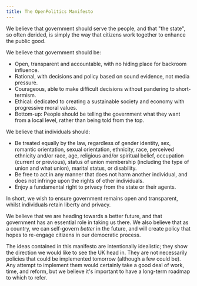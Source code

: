 ```yaml
---
title: The OpenPolitics Manifesto
---
```


We believe that government should serve the people, and that "the state", so often derided, is simply the way that citizens work together to enhance the public good.

We believe that government should be:

* Open, transparent and accountable, with no hiding place for backroom influence.
* Rational, with decisions and policy based on sound evidence, not media pressure.
* Courageous, able to make difficult decisions without pandering to short-termism.
* Ethical: dedicated to creating a sustainable society and economy with progressive moral values.
* Bottom-up: People should be telling the government what they want from a local level, rather than being told from the top. 

We believe that individuals should:

* Be treated equally by the law, regardless of gender identity, sex, romantic orientation, sexual orientation, ethnicity, race, perceived ethnicity and/or race, age, religious and/or spiritual belief, occupation (current or previous), status of union membership (including the type of union and what union), marital status, or disability.
* Be free to act in any manner that does not harm another individual, and does not infringe upon the rights of other individuals.
* Enjoy a fundamental right to privacy from the state or their agents.

In short, we wish to ensure government remains open and transparent, whilst individuals retain liberty and privacy.

We believe that we are heading towards a better future, and that government has an essential role in taking us there. We also believe that as a country, we can self-govern *better* in the future, and will create policy that hopes to re-engage citizens in our democratic process.

The ideas contained in this manifesto are intentionally idealistic; they show the direction we would like to see the UK head in. They are not necessarily policies that could be implemented tomorrow (although a few could be). Any attempt to implement them would certainly take a good deal of work, time, and reform, but we believe it's important to have a long-term roadmap to which to refer.
